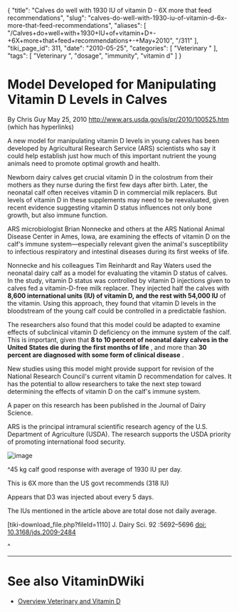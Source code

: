 {
    "title": "Calves do well with 1930 IU of vitamin D - 6X more that feed recommendations",
    "slug": "calves-do-well-with-1930-iu-of-vitamin-d-6x-more-that-feed-recommendations",
    "aliases": [
        "/Calves+do+well+with+1930+IU+of+vitamin+D+-+6X+more+that+feed+recommendations+-+May+2010",
        "/311"
    ],
    "tiki_page_id": 311,
    "date": "2010-05-25",
    "categories": [
        "Veterinary "
    ],
    "tags": [
        "Veterinary ",
        "dosage",
        "immunity",
        "vitamin d"
    ]
}


# Model Developed for Manipulating Vitamin D Levels in Calves

By Chris Guy  May 25, 2010 http://www.ars.usda.gov/is/pr/2010/100525.htm (which has hyperlinks)

A new model for manipulating vitamin D levels in young calves has been developed by Agricultural Research Service (ARS) scientists who say it could help establish just how much of this important nutrient the young animals need to promote optimal growth and health.

Newborn dairy calves get crucial vitamin D in the colostrum from their mothers as they nurse during the first few days after birth. Later, the neonatal calf often receives vitamin D in commercial milk replacers. But levels of vitamin D in these supplements may need to be reevaluated, given recent evidence suggesting vitamin D status influences not only bone growth, but also immune function.

ARS microbiologist Brian Nonnecke and others at the ARS National Animal Disease Center in Ames, Iowa, are examining the effects of vitamin D on the calf's immune system—especially relevant given the animal's susceptibility to infectious respiratory and intestinal diseases during its first weeks of life. 

Nonnecke and his colleagues Tim Reinhardt and Ray Waters used the neonatal dairy calf as a model for evaluating the vitamin D status of calves. In the study, vitamin D status was controlled by vitamin D injections given to calves fed a vitamin-D-free milk replacer. They injected half the calves with  **8,600 international units (IU) of vitamin D, and the rest with 54,000 IU**  of the vitamin. Using this approach, they found that vitamin D levels in the bloodstream of the young calf could be controlled in a predictable fashion. 

The researchers also found that this model could be adapted to examine effects of subclinical vitamin D deficiency on the immune system of the calf. This is important, given that  **8 to 10 percent of neonatal dairy calves in the United States die during the first months of life** , and more than  **30 percent are diagnosed with some form of clinical disease** . 

New studies using this model might provide support for revision of the National Research Council's current vitamin D recommendation for calves. It has the potential to allow researchers to take the next step toward determining the effects of vitamin D on the calf's immune system.

A paper on this research has been published in the Journal of Dairy Science.

ARS is the principal intramural scientific research agency of the U.S. Department of Agriculture (USDA). The research supports the USDA priority of promoting international food security. 

<img src="/attachments/d3.mock.jpg" alt="image">

^45 kg calf good response with average of 1930 IU per day.  

This is 6X more than the US govt recommends (318 IU)

Appears that D3 was injected about every 5 days. 

The IUs mentioned in the article above are total dose not daily average.

<span>[tiki-download_file.php?fileId=1110]</span> J. Dairy Sci.  92 :5692–5696 [doi:  10.3168/jds.2009-2484](https://doi.org/10.3168/jds.2009-2484)  

^

- - - - - - - - - - - - 

# See also VitaminDWiki

* [Overview Veterinary and Vitamin D](/posts/overview-veterinary-and-vitamin-d)